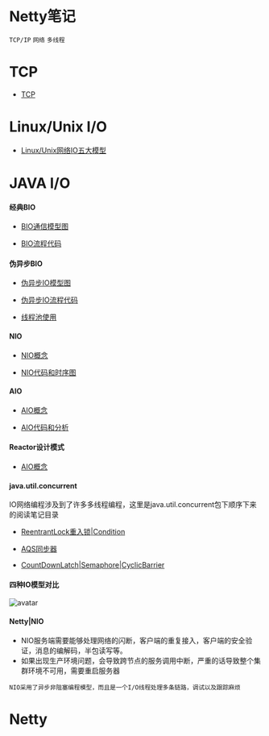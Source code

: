 # Netty笔记

`TCP/IP`
`网络`
`多线程`

# TCP

- [TCP](https://github.com/kiwi5691/NetworkCommunication/tree/master/linuxIO/TCP)

# Linux/Unix I/O

- [Linux/Unix网络IO五大模型](https://github.com/kiwi5691/NetworkCommunication/tree/master/linuxIO)

# JAVA I/O
#### 经典BIO

- [BIO通信模型图](https://github.com/kiwi5691/NetworkCommunication/tree/master/javaIO/BIO)

- [BIO流程代码](https://github.com/kiwi5691/NetworkCommunication/tree/master/javaIO/BIO/src/main/java/bio)

#### 伪异步BIO


- [伪异步IO模型图](https://github.com/kiwi5691/NetworkCommunication/tree/master/javaIO/FakeAsyncIO)

- [伪异步IO流程代码](https://github.com/kiwi5691/NetworkCommunication/tree/master/javaIO/FakeAsyncIO/src/main/java/fakeAsyncIO)

- [线程池使用](https://github.com/kiwi5691/NetworkCommunication/tree/master/javaIO/FakeAsyncIO/src/main/java/fakeAsyncIO)

#### NIO

- [NIO概念](https://github.com/kiwi5691/NetworkCommunication/tree/master/javaIO/NIO)

- [NIO代码和时序图](https://github.com/kiwi5691/NetworkCommunication/tree/master/javaIO/NIO/src/main/java/nio)

#### AIO

- [AIO概念](https://github.com/kiwi5691/NetworkCommunication/tree/master/javaIO/AIO)

- [AIO代码和分析](https://github.com/kiwi5691/NetworkCommunication/tree/master/javaIO/AIO/src/main/java/aio)

#### Reactor设计模式

- [AIO概念](https://github.com/kiwi5691/NetworkCommunication/tree/master/javaIO/AIO)

#### java.util.concurrent
IO网络编程涉及到了许多多线程编程，这里是java.util.concurrent包下顺序下来的阅读笔记目录

- [ReentrantLock重入锁|Condition](https://github.com/kiwi5691/NetworkCommunication/tree/master/javaIO/AIO/src/main/java/aio/ReentrantLock)

- [AQS同步器](https://github.com/kiwi5691/NetworkCommunication/tree/master/javaIO/AIO/src/main/java/aio/AbstractQueuedSynchronizer)

- [CountDownLatch|Semaphore|CyclicBarrier](https://github.com/kiwi5691/NetworkCommunication/tree/master/javaIO/AIO/src/main/java/aio/countDownLatch)


#### 四种IO模型对比

![avatar](../../images/4io.png)

#### Netty|NIO

- NIO服务端需要能够处理网络的闪断，客户端的重复接入，客户端的安全验证，消息的编解码，半包读写等。
- 如果出现生产环境问题，会导致跨节点的服务调用中断，严重的话导致整个集群环境不可用，需要重启服务器

`NIO采用了异步非阻塞编程模型，而且是一个I/O线程处理多条链路，调试以及跟踪麻烦`

# Netty
